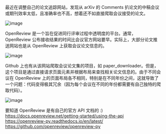 最近在调整自己的论文追踪网站，发现从 arXiv 的 Comments 扒论文的中稿会议或期刊效率太低，且准确率也不高，想着还不如直接爬取会议接受的论文。

![image](https://github.com/chenluda/get-paper-from-openview/assets/45784833/71492fc8-8b9d-473d-a156-48baaf743806)

OpenReview 是一个旨在促进同行评审过程中透明度的平台。通常，OpenReview 公布接收结果的时间比会议官方网站要早。实际上，大部分论文推送网站也是从 OpenReview 上获取会议论文信息的。

![image](https://github.com/chenluda/get-paper-from-openview/assets/45784833/9ae045f8-34b8-4206-860e-ea6f5648cef5)

Github 上也有从该网站爬取会议论文集的项目，如 paper_downloader。但是，这个项目是通过直接请求页面元素并根据布局来查找相关论文信息的。由于不同会议在 OpenReview 上的页面布局各不相同，特别是在不同年份之间，这就导致了一个问题：代码变得极其冗余（因为每个会议在不同的年份都需要有自己独特的爬取代码）。

![image](https://github.com/chenluda/get-paper-from-openview/assets/45784833/28babc96-617e-4989-8f85-d4001d73a7a3)

要知道 OpenReview 是有自己的官方 API 文档的 :)
https://docs.openreview.net/getting-started/using-the-api
https://openreview-py.readthedocs.io/en/latest/
https://github.com/openreview/openreview-py
